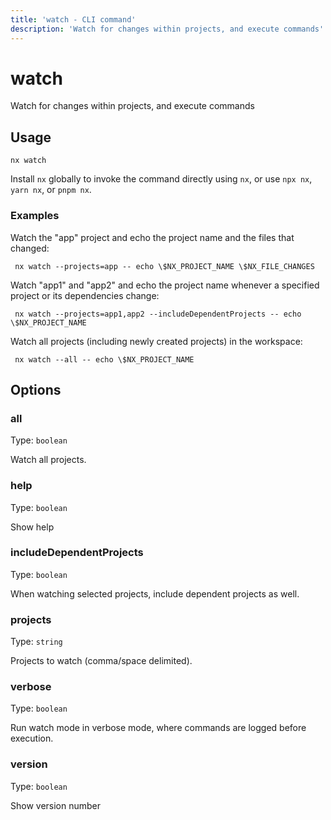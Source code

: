 ```yaml
---
title: 'watch - CLI command'
description: 'Watch for changes within projects, and execute commands'
---
```


# watch

Watch for changes within projects, and execute commands

## Usage

```shell
nx watch
```

Install `nx` globally to invoke the command directly using `nx`, or use `npx nx`, `yarn nx`, or `pnpm nx`.

### Examples

Watch the "app" project and echo the project name and the files that changed:

```shell
 nx watch --projects=app -- echo \$NX_PROJECT_NAME \$NX_FILE_CHANGES
```

Watch "app1" and "app2" and echo the project name whenever a specified project or its dependencies change:

```shell
 nx watch --projects=app1,app2 --includeDependentProjects -- echo \$NX_PROJECT_NAME
```

Watch all projects (including newly created projects) in the workspace:

```shell
 nx watch --all -- echo \$NX_PROJECT_NAME
```

## Options

### all

Type: `boolean`

Watch all projects.

### help

Type: `boolean`

Show help

### includeDependentProjects

Type: `boolean`

When watching selected projects, include dependent projects as well.

### projects

Type: `string`

Projects to watch (comma/space delimited).

### verbose

Type: `boolean`

Run watch mode in verbose mode, where commands are logged before execution.

### version

Type: `boolean`

Show version number

